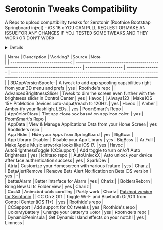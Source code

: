 # Serotonin Tweaks Compatibility
A Repo to upload compatibility tweaks for Serotonin (Roothide Bootstrap Springboard inject) - iOS 16.x 
YOU CAN PULL REQUEST OR MAKE AN ISSUE FOR ANY CHANGES IF YOU TESTED SOME TWEAKS AND THEY WORK OR DON'T WORK

<details>
<summaryRepos list: </summary>
---
> Chariz: https://repo.chariz.com/
  Havoc: https://havoc.app/
  Roothide: https://roothide.github.io/
  iCrazeiOS: https://repo.icrazeios.com/
  BigBoss: https://apt.thebigboss.org/reprofiles/cydia/
  CreatureCoding: https://creaturecoding.com/repo/
  ETHN's Repo: https://nahtedetihw.github.io/
  Ginsu Tweaks: https://ginsu.dev/repo/https://ichitaso.com/apt/
  Acreson Mirror-Rootless: acreson.github.io/mirror-rootless
  Ivano Bilenchi: https://ib-soft.net/repo/
  ichitaso repository: https://ichitaso.com/apt/
  KingPuffdaddi's Repo: https://kingpuffdaddi.github.io/
  Nezuko's Repo: https://siieo.github.io/
  NoW4U2Kid: https://now4u2kid.github.io/
  opa334's Repo: https://opa334.github.io/
  P2KDev's Repo: https://p2kdev.github.io/repo/
  SparkDev: https://sparkdev.me/
  Limneos Repo: http://limneos.net/repo/
  JunesiPhone: http://junesiphone.com/supersecret/
</details>

| Name                             | Description	                                                                     | Working?            | Source            | Note                                                                                                      
                                              |
| -------------------------------: | --------------------------------------------------------------------------------- | ------------------- | ----------------- | --------------------------------------------------------------------------------------------------------------------------------------------------------- |
| 3DAppVersionSpoofer              | A tweak to add app spoofing capabilities right from your 3D menu and prefs        | yes                 | Roothide's repo   |
| AdvancedBrightnessSlider         | Tweak to dim the screen even further with the brightness slider in Control Center | yes                 | Havoc             |
| Always120                        | Make iOS 15+ ProMotion Devices auto-adpat/reach to 120Hz.                         | yes                 | Havoc             | 
| Amber                            | Amber-ify your flashlight LEDs.                                                   | yes                 | PoomSmart's Repo  |  
| AppColorClose                    | Tint app close box based on app icon color.                                       | yes                 | PoomSmart's Repo  |  
| AppData                          | View & Manage Applications Data from your Home Screen                             | yes                 | Roothide's repo   |  
| App Hider                        | Hide your Apps from SpringBoard                                                   | yes                 | BigBoss           |   
| App Library Disabler             | Disable your App Library                                                          | yes                 | BigBoss           | 
| ArtFull                          | Make Apple Music artworks looks like iOS 17.                                      | yes                 | Havoc             | 
| AutoBrightnessToggle (CCSupport) | Add toggle to turn on/off Auto Brightness                                         | yes                 | ichitaso repo     | 
| AutoUnlockX                      | Auto unlock your device after face authentication success                         | yes                 | SparkDev          |  
| Atria                            | Customize your Homescreen with various feature                                    | yes                 | Chariz            |  
| BetaAlertRemove                  | Remove Beta Alert Notification on Beta iOS version                                | yes                 | -                 |  
| betterAlarm                      | Better Interface for Alarm                                                        | yes                 | Chariz            | 
| BoldersReborn                    | Bring New UI to Folder view                                                       | yes                 | Chariz            |   
| Cask3                            | Animated table scrolling                                                          | Partly work         | Chariz            | [Patched version for Serotonin](https://github.com/dfnt-notsuy/Serotonin-Tweaks-Compatibility/raw/main/Debs/cask3patch.deb)   |
| CC On & Off                      | Toggle Wi-Fi and Bluetooth On/Off from Control Center (iOS 11+).                  | yes                 | Roothide's repo   |   
| CCSupport                        | Add support for CC tweaks                                                         | yes                 | Roothide's repo   |  
| ColorMyBattery                   | Change your Battery's Color                                                       | yes                 | Roothide's repo   |  
| DynamicPeninsula                 | Get Dynamic Island effects on your notch!                                         | yes                 | Limneos           |  
